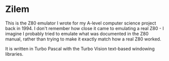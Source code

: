 Zilem
=====

This is the Z80 emulator I wrote for my A-level computer science
project back in 1994. I don't remember how close it came to emulating
a real Z80 - I imagine I probably tried to emulate what was documented
in the Z80 manual, rather than trying to make it exactly match how a
real Z80 worked.

It is written in Turbo Pascal with the Turbo Vision text-based windowing
libraries.

